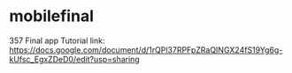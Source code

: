 # mobilefinal
357 Final app
Tutorial link:
https://docs.google.com/document/d/1rQPl37RPFpZRaQINGX24fS19Yg6g-kUfsc_EgxZDeD0/edit?usp=sharing
